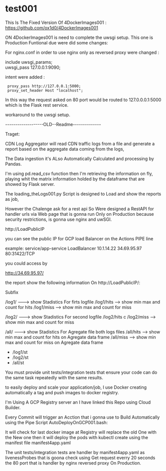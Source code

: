 # test001
This Is The Fixed Version Of 
4DockerImages001 : 
https://github.com/ox1d0/4DockerImages001

ON 4DockerImages001 is need to complete the uwsgi setup. This one is Production Funtional due were did some changes:

For nginx.conf in order to use nginx only as reversed proxy  were changed :

include uwsgi_params;     
uwsgi_pass 127.0.0.1:9090; 	

intent  were added :

	 proxy_pass http://127.0.0.1:5000;
	 proxy_set_header Host "localhost";

In this way the request asked on 80 port would be routed to 127.0.0.0.1:5000 which is the Flask rest service.

workaround to the uwsgi setup. 

-------------------OLD--Readme--------------

Traget:

CDN Log Aggregator will read CDN traffic logs from a file and generate a report based on the aggregate data coming from the logs,

The Data ingestion it's ALso Automatically Calculated and processing by Pandas.

I'm using pd.read_csv function then I'm retrieving the information on fly, playing whit the matrix information holded by the dataframe that are showed by Flask server.

The loading_theLogs001.py Script is designed to Load and show the reports as job,

However the Chalenge ask for a rest api So Were designed a RestAPI for handler urls via Web page that is gonna run Only on Production because security restrictions, is gonna use nginx and uwSGI.

http://LoadPublicIP

you can see the public IP for GCP load Balancer on the Actions PIPE line

example: service/app-service LoadBalancer 10.1.14.22 34.69.95.97 80:31422/TCP

you could access by

http://34.69.95.97/

the report show the following information On http://LoadPublicIP/:

Subfix

/log1/ ---> show Stadistics For firts logfile /log1/hits --> show min max and count for hits /log1/miss --> show min max and count for miss

/log2/ ---> show Stadistics For second logfile /log2/hits c /log2/miss --> show min max and count for miss

/all/ ---> show Stadistics For Agregate file both logs files /all/hits --> show min max and count for hits on Agregate data frame /all/miss --> show min max and count for miss on Agregate data frame

+ /log1/st
+ /log2/st
+ /all/st

You must provide unit tests/integration tests that ensure your code can do the same task repeatedly with the same results.

to easily deploy and scale your application/job, I use Docker creating automatically a tag and push images to docker registry.

I'm Using A GCP Registry server an I have linked this Repo using Cloud Builder.

Every Commit will trigger an Acction that i gonna use to Build Automatically using the Pipe Script AutoDeployOnGCP001.bash:

It will check for last docker image at Registry will replace the old One with the New one then it will deploy the pods with kubectl create using the manifest file manifest4app.yaml

The unit tests/integration tests are handler by manifest4app.yaml as livenessProbes that is goona check using Get request everry 20 seconds the 80 port that is handler by nginx reversed proxy On Production.
